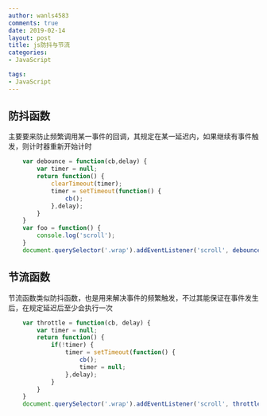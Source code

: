 ```yaml
---
author: wanls4583
comments: true
date: 2019-02-14
layout: post
title: js防抖与节流
categories:
- JavaScript

tags:
- JavaScript
---
```


## 防抖函数

主要要来防止频繁调用某一事件的回调，其规定在某一延迟内，如果继续有事件触发，则计时器重新开始计时

```javascript
    var debounce = function(cb,delay) {
        var timer = null;
        return function() {
            clearTimeout(timer);
            timer = setTimeout(function() {
                cb();
            },delay);
        }
    }
    var foo = function() {
        console.log('scroll');
    }
    document.querySelector('.wrap').addEventListener('scroll', debounce(foo, 2000));
```

## 节流函数

节流函数类似防抖函数，也是用来解决事件的频繁触发，不过其能保证在事件发生后，在规定延迟后至少会执行一次

```JavaScript
    var throttle = function(cb, delay) {
        var timer = null;
        return function() {
            if(!timer) {
                timer = setTimeout(function() {
                    cb();
                    timer = null;
                },delay);
            }
        }
    }
    document.querySelector('.wrap').addEventListener('scroll', throttle(foo, 2000));
```